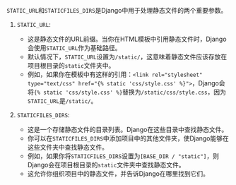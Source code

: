 `STATIC_URL`和`STATICFILES_DIRS`是Django中用于处理静态文件的两个重要参数。

1. `STATIC_URL`:
    - 这是静态文件的URL前缀。当你在HTML模板中引用静态文件时，Django会使用`STATIC_URL`作为基础路径。
    - 默认情况下，`STATIC_URL`设置为`/static/`，这意味着静态文件应该存放在项目根目录的`static`文件夹中。
    - 例如，如果你在模板中有这样的引用：`<link rel="stylesheet" type="text/css" href="{% static 'css/style.css' %}">`，Django会将`{% static 'css/style.css' %}`替换为`/static/css/style.css`，因为`STATIC_URL`是`/static/`。

2. `STATICFILES_DIRS`:
    - 这是一个存储静态文件的目录列表。Django在这些目录中查找静态文件。
    - 你可以在`STATICFILES_DIRS`中添加项目中的其他文件夹，使Django能够在这些文件夹中查找静态文件。
    - 例如，如果你将`STATICFILES_DIRS`设置为`[BASE_DIR / "static"]`，则Django会在项目根目录的`static`文件夹中查找静态文件。
    - 这允许你组织项目中的静态文件，并告诉Django在哪里找到它们。